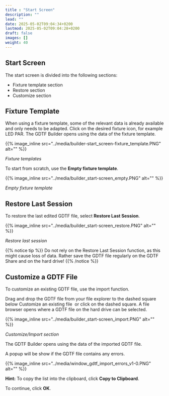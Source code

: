 ```yaml
---
title : "Start Screen"
description: ""
lead: ""
date: 2025-05-02T09:04:34+0200
lastmod: 2025-05-02T09:04:28+0200
draft: false
images: []
weight: 40
---
```


## Start Screen

The start screen is divided into the following sections:

*   Fixture template section
*   Restore section
*   Customize section

## Fixture Template

When using a fixture template, some of the relevant data is already available and only needs to be adapted.
Click on the desired fixture icon, for example LED PAR. The GDTF Builder opens using the data of the fixture template.

 {{% image_inline src="../media/builder-start_screen-fixture_template.PNG" alt="" %}} 

_Fixture templates_

To start from scratch, use the **Empty fixture template**.

 {{% image_inline src="../media/builder_start-screen_empty.PNG" alt="" %}} 

_Empty fixture template_

## Restore Last Session

To restore the last edited GDTF file, select **Restore Last Session**.

 {{% image_inline src="../media/builder_start-screen_restore.PNG" alt="" %}} 

_Restore last session_

{{% notice tip %}}
Do not rely on the Restore Last Session function, as this might cause loss of data.
Rather save the GDTF file regularly on the GDTF Share and on the hard drive!
{{% /notice %}}


## Customize a GDTF File

To customize an existing GDTF file, use the import function.

Drag and drop the GDTF file from your file explorer to the dashed square below Customize an existing file  or click on the dashed square. A file browser opens where a GDTF file on the hard drive can be selected.

 {{% image_inline src="../media/builder_start-screen_import.PNG" alt="" %}} 

_Customize/Import section_

The GDTF Builder opens using the data of the imported GDTF file.

A popup will be show if the GDTF file contains any errors.

 {{% image_inline src="../media/window_gdtf_import_errors_v1-0.PNG" alt="" %}} 

**Hint:**
To copy the list into the clipboard, click **Copy to Clipboard**.

To continue, click **OK**.
